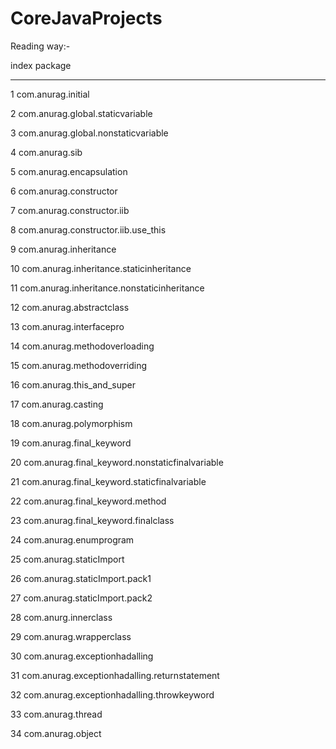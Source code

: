 CoreJavaProjects
================

Reading way:-

index                                      package
--------								--------------
1									    com.anurag.initial

2									    com.anurag.global.staticvariable	

3										com.anurag.global.nonstaticvariable

4										com.anurag.sib

5										com.anurag.encapsulation

6										com.anurag.constructor

7										com.anurag.constructor.iib

8									    com.anurag.constructor.iib.use_this

9										com.anurag.inheritance

10										com.anurag.inheritance.staticinheritance

11										com.anurag.inheritance.nonstaticinheritance

12										com.anurag.abstractclass

13										com.anurag.interfacepro

14									    com.anurag.methodoverloading

15									    com.anurag.methodoverriding

16									    com.anurag.this_and_super

17										com.anurag.casting

18										com.anurag.polymorphism

19										com.anurag.final_keyword

20										com.anurag.final_keyword.nonstaticfinalvariable

21										com.anurag.final_keyword.staticfinalvariable

22										com.anurag.final_keyword.method

23										com.anurag.final_keyword.finalclass

24										com.anurag.enumprogram

25										com.anurag.staticImport

26										com.anurag.staticImport.pack1

27										com.anurag.staticImport.pack2

28										com.anurg.innerclass

29									    com.anurag.wrapperclass

30										com.anurag.exceptionhadalling

31										com.anurag.exceptionhadalling.returnstatement

32										com.anurag.exceptionhadalling.throwkeyword

33										com.anurag.thread

34										com.anurag.object

